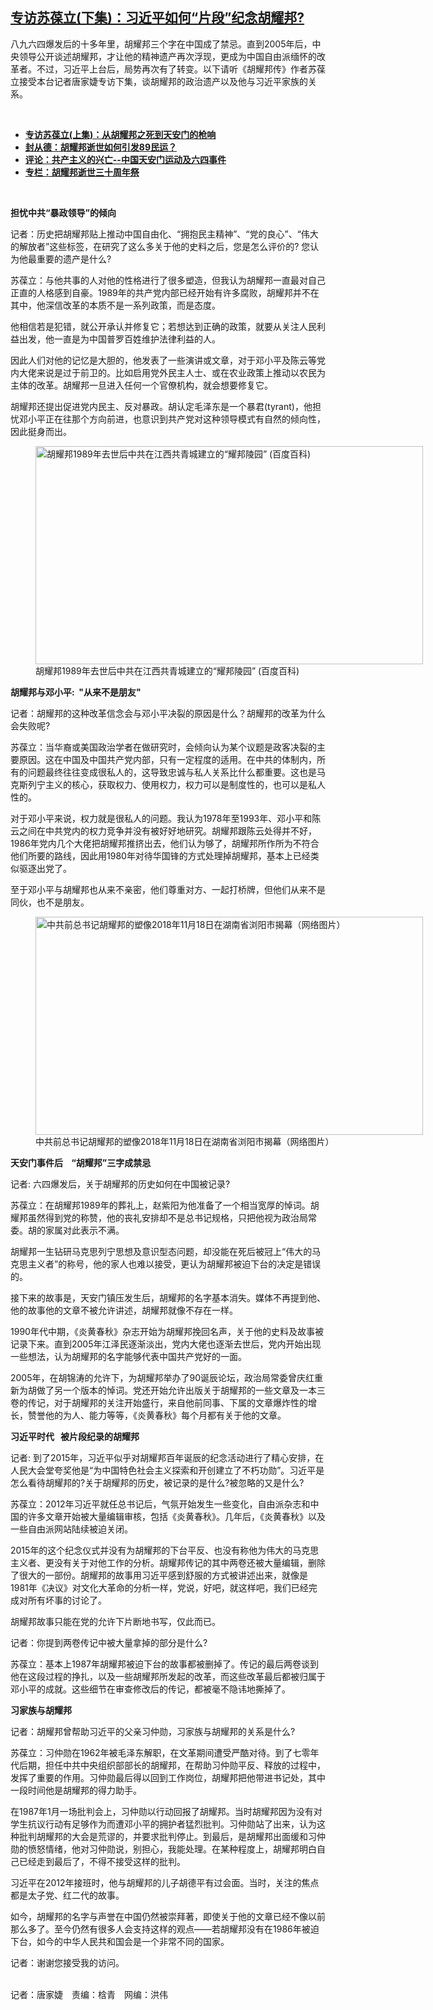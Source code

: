 <!--1622747740000-->
[专访苏葆立(下集)：习近平如何“片段”纪念胡耀邦?](https://www.rfa.org/mandarin/yataibaodao/zhengzhi/jt-06032021134450.html)
------

<p></p><p>八九六四爆发后的十多年里，胡耀邦三个字在中国成了禁忌。直到2005年后，中央领导公开谈述胡耀邦，才让他的精神遗产再次浮现，更成为中国自由派缅怀的改革者。不过，习近平上台后，局势再次有了转变。以下请听《胡耀邦传》作者苏葆立接受本台记者唐家婕专访下集，谈胡耀邦的政治遗产以及他与习近平家族的关系。</p><p><br/></p><ul><li><a href="https://www.rfa.org/mandarin/yataibaodao/zhengzhi/jt-06022021095409.html"><strong>专访苏葆立(上集)：从胡耀邦之死到天安门的枪响</strong></a></li><li><strong><a href="https://www.rfa.org/mandarin/yataibaodao/renquanfazhi/ck-04152019092920.html">封从德：胡耀邦逝世如何引发89民运？</a></strong></li><li><strong><a href="https://www.rfa.org/mandarin/pinglun/chenkuide/ccd-07032019144358.html">评论：共产主义的兴亡--中国天安门运动及六四事件</a></strong></li><li><strong><a href="https://www.rfa.org/mandarin/zhuanlan/zhongguotoushi/ckd-04172019165206.html">专栏：胡耀邦逝世三十周年祭</a></strong></li></ul><p><br/></p><p><strong>担忧中共“暴政领导”的倾向</strong></p><p><span>记者：</span><span></span><span>历史把胡耀邦贴上推动中国自由化、“拥抱民主精神”、“党的良心”、“伟大的解放者”这些标签，在研究了这么多关于他的史料之后，您是怎么评价的</span><span>? </span><span>您认为他最重要的遗产是什么</span><span>?</span></p><p><span>苏葆立：</span><span></span><span>与他共事的人对他的性格进行了很多塑造，但我认为胡耀邦一直最对自己正直的人格感到自豪。</span><span>1989</span><span>年的共产党内部已经开始有许多腐败，胡耀邦并不在其中，他深信改革的本质不是一系列政策，而是态度。</span></p><p><span>他相信若是犯错，就公开承认并修复它；若想达到正确的政策，就要从关注人民利益出发，他一直是为中国普罗百姓维护法律利益的人。</span></p><p><span>因此人们对他的记忆是大胆的，他发表了一些演讲或文章，对于邓小平及陈云等党内大佬来说是过于前卫的。比如启用党外民主人士、或在农业政策上推动以农民为主体的改革。胡耀邦一旦进入任何一个官僚机构，就会想要修复它。</span></p><p><span>胡耀邦还提出促进党内民主、反对暴政。胡认定毛泽东是一个暴君</span><span>(tyrant)</span><span>，他担忧邓小平正在往那个方向前进，也意识到共产党对这种领导模式有自然的倾向性，因此挺身而出。</span></p><p><span><figure class="image-richtext image-inline captioned" style="width:620px;"><img alt="胡耀邦1989年去世后中共在江西共青城建立的“耀邦陵园” (百度百科)" height="349" src="https://www.rfa.org/mandarin/yataibaodao/zhengzhi/jt-06032021134450.html/jt0603b.jpg/@@images/7ff6c759-69fc-4254-aa94-5b9361a5f03a.jpeg" title="jt0603b.jpg" width="620"/><figcaption class="image-caption">胡耀邦1989年去世后中共在江西共青城建立的“耀邦陵园” (百度百科)</figcaption><small></small></figure></span></p><p><strong>胡耀邦与邓小平:  "从来不是朋友"</strong></p><p><span>记者：</span><span></span><span>胡耀邦的这种改革信念会与邓小平决裂的原因是什么？</span><span></span><span>胡耀邦的改革为什么会失败呢</span><span>?</span></p><p><span>苏葆立：</span><span></span><span>当华裔或美国政治学者在做研究时，会倾向认为某个议题是政客决裂的主要原因。这在中国及中国共产党内部，只有一定程度的适用。在中共的体制内，所有的问题最终往往变成很私人的，这导致忠诚与私人关系比什么都重要。这也是马克斯列宁主义的核心，获取权力、使用权力，权力可以是制度性的，也可以是私人性的。</span></p><p><span>对于邓小平来说，权力就是很私人的问题。我认为</span><span>1978</span><span>年至</span><span>1993</span><span>年、邓小平和陈云之间在中共党内的权力竞争并没有被好好地研究。胡耀邦跟陈云处得并不好，</span><span>1986</span><span>年党内几个大佬把胡耀邦推挤出去，他们认为够了，胡耀邦所作所为不符合他们所要的路线，因此用</span><span>1980</span><span>年对待华国锋的方式处理掉胡耀邦，基本上已经类似驱逐出党了。</span></p><p><span>至于邓小平与胡耀邦也从来不亲密，他们尊重对方、一起打桥牌，但他们从来不是同伙，也不是朋友。</span></p><p><span><figure class="image-richtext image-inline captioned" style="width:620px;"><img alt="中共前总书记胡耀邦的塑像2018年11月18日在湖南省浏阳市揭幕（网络图片）" height="349" src="https://www.rfa.org/mandarin/yataibaodao/zhengzhi/jt-06032021134450.html/jt0603.jpg/@@images/8e2020f4-50fd-4177-8b49-01854bf667ba.jpeg" title="jt0603.jpg" width="620"/><figcaption class="image-caption">中共前总书记胡耀邦的塑像2018年11月18日在湖南省浏阳市揭幕（网络图片）</figcaption><small></small></figure></span></p><p><strong>天安门事件后    “胡耀邦”三字成禁忌</strong></p><p><span>记者</span><span>: </span><span>六四爆发后，关于胡耀邦的历史如何在中国被记录</span><span>?</span></p><p><span>苏葆立：</span><span></span><span>在胡耀邦</span><span>1989</span><span>年的葬礼上，赵紫阳为他准备了一个相当宽厚的悼词。胡耀邦虽然得到党的称赞，他的丧礼安排却不是总书记规格，只把他视为政治局常委。胡的家属对此表示不满。</span></p><p><span>胡耀邦一生钻研马克思列宁思想及意识型态问题，却没能在死后被冠上“伟大的马克思主义者”的称号，他的家人也难以接受，更认为胡耀邦被迫下台的决定是错误的。</span></p><p><span>接下来的故事是，天安门镇压发生后，胡耀邦的名字基本消失。媒体不再提到他、他的故事他的文章不被允许讲述，胡耀邦就像不存在一样。</span></p><p><span>1990</span><span>年代中期，《炎黄春秋》杂志开始为胡耀邦挽回名声，关于他的史料及故事被记录下来。直到</span><span>2005</span><span>年江泽民逐渐淡出，党内大佬也逐渐去世后，党内开始出现一些想法，认为胡耀邦的名字能够代表中国共产党好的一面。</span></p><p><span>2005</span><span>年，在胡锦涛的允许下，为胡耀邦举办了</span><span>90</span><span>诞辰论坛，政治局常委曾庆红重新为胡做了另一个版本的悼词。党还开始允许出版关于胡耀邦的一些文章及一本三卷的传记，对于胡耀邦的关注开始盛行，来自他前同事、下属的文章爆炸性的增长，赞誉他的为人、能力等等，《炎黄春秋》每个月都有关于他的文章。</span></p><p><strong>习近平时代   被片段纪录的胡耀邦</strong></p><p><span>记者</span><span>: </span><span>到了</span><span>2015</span><span>年，习近平似乎对胡耀邦百年诞辰的纪念活动进行了精心安排，在人民大会堂夸奖他是“为中国特色社会主义探索和开创建立了不朽功勋”。习近平是怎么看待胡耀邦的</span><span>?</span><span>关于胡耀邦的历史，被记录的是什么</span><span>?</span><span>被忽略的又是什么</span><span>?</span></p><p><span>苏葆立：</span><span>2012</span><span>年习近平就任总书记后，气氛开始发生一些变化，自由派杂志和中国的许多文章开始被大量编辑审核，包括《炎黄春秋》。几年后，《炎黄春秋》以及一些自由派网站陆续被迫关闭。</span></p><p><span>2015</span><span>年的这个纪念仪式并没有为胡耀邦的下台平反、也没有称他为伟大的马克思主义者、更没有关于对他工作的分析。胡耀邦传记的其中两卷还被大量编辑，删除了很大的一部份。胡耀邦的故事用习近平感到舒服的方式被讲述出来，就像是</span><span>1981</span><span>年《决议》对文化大革命的分析一样，党说，好吧，就这样吧，我们已经完成对所有坏事的讨论了。</span></p><p><span>胡耀邦故事只能在党的允许下片断地书写，仅此而已。</span></p><p><span>记者：</span><span></span><span>你提到两卷传记中被大量拿掉的部分是什么</span><span>?</span></p><p><span>苏葆立：</span><span></span><span>基本上</span><span>1987</span><span>年胡耀邦被迫下台的故事都被删掉了。传记的最后两卷谈到他在这段过程的挣扎，以及一些胡耀邦所发起的改革，而这些改革最后都被归属于邓小平的成就。这些细节在审查修改后的传记，都被毫不隐讳地撕掉了。</span></p><p><strong>习家族与胡耀邦</strong></p><p><span>记者：</span><span></span><span>胡耀邦曾帮助习近平的父亲习仲勋，习家族与胡耀邦的关系是什么</span><span>?</span></p><p><span>苏葆立：</span><span></span><span>习仲勋在</span><span>1962</span><span>年被毛泽东解职，在文革期间遭受严酷对待。到了七零年代后期，担任中共中央组织部部长的胡耀邦，在帮助习仲勋平反、释放的过程中，发挥了重要的作用。习仲勋最后得以回到工作岗位，胡耀邦把他带进书记处，其中一段时间他是胡耀邦的得力助手。</span></p><p><span>在</span><span>1987</span><span>年</span><span>1</span><span>月一场批判会上，习仲勋以行动回报了胡耀邦。当时胡耀邦因为没有对学生抗议行动有足够作为而遭邓小平的拥护者猛烈批判。习仲勋站了出来，认为这种批判胡耀邦的大会是荒谬的，并要求批判停止。到最后，是胡耀邦出面缓和习仲勋的愤怒情绪，他对习仲勋说，别担心，我能处理。在某种程度上，胡耀邦明白自己已经走到最后了，不得不接受这样的批判。</span></p><p><span>习近平在</span><span>2012</span><span>年接班时，他与胡耀邦的儿子胡德平有过会面。当时，关注的焦点都是太子党、红二代的故事。</span></p><p><span>如今，胡耀邦的名字与声誉在中国仍然被崇拜著，即使关于他的文章已经不像以前那么多了。至今仍然有很多人会支持这样的观点——若胡耀邦没有在</span><span>1986</span><span>年被迫下台，如今的中华人民共和国会是一个非常不同的国家。</span></p><p><span>记者：</span><span></span><span>谢谢您接受我的访问。</span></p><p><br/>记者：唐家婕　责编：梒青　网编：洪伟</p>
